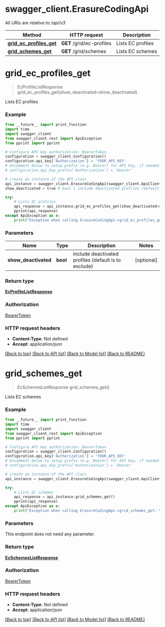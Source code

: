# swagger_client.ErasureCodingApi

All URIs are relative to */api/v3*

Method | HTTP request | Description
------------- | ------------- | -------------
[**grid_ec_profiles_get**](ErasureCodingApi.md#grid_ec_profiles_get) | **GET** /grid/ec-profiles | Lists EC profiles
[**grid_schemes_get**](ErasureCodingApi.md#grid_schemes_get) | **GET** /grid/schemes | Lists EC schemes

# **grid_ec_profiles_get**
> EcProfileListResponse grid_ec_profiles_get(show_deactivated=show_deactivated)

Lists EC profiles

### Example
```python
from __future__ import print_function
import time
import swagger_client
from swagger_client.rest import ApiException
from pprint import pprint

# Configure API key authorization: BearerToken
configuration = swagger_client.Configuration()
configuration.api_key['Authorization'] = 'YOUR_API_KEY'
# Uncomment below to setup prefix (e.g. Bearer) for API key, if needed
# configuration.api_key_prefix['Authorization'] = 'Bearer'

# create an instance of the API class
api_instance = swagger_client.ErasureCodingApi(swagger_client.ApiClient(configuration))
show_deactivated = true # bool | include deactivated profiles (default is to exclude) (optional)

try:
    # Lists EC profiles
    api_response = api_instance.grid_ec_profiles_get(show_deactivated=show_deactivated)
    pprint(api_response)
except ApiException as e:
    print("Exception when calling ErasureCodingApi->grid_ec_profiles_get: %s\n" % e)
```

### Parameters

Name | Type | Description  | Notes
------------- | ------------- | ------------- | -------------
 **show_deactivated** | **bool**| include deactivated profiles (default is to exclude) | [optional] 

### Return type

[**EcProfileListResponse**](EcProfileListResponse.md)

### Authorization

[BearerToken](../README.md#BearerToken)

### HTTP request headers

 - **Content-Type**: Not defined
 - **Accept**: application/json

[[Back to top]](#) [[Back to API list]](../README.md#documentation-for-api-endpoints) [[Back to Model list]](../README.md#documentation-for-models) [[Back to README]](../README.md)

# **grid_schemes_get**
> EcSchemesListResponse grid_schemes_get()

Lists EC schemes

### Example
```python
from __future__ import print_function
import time
import swagger_client
from swagger_client.rest import ApiException
from pprint import pprint

# Configure API key authorization: BearerToken
configuration = swagger_client.Configuration()
configuration.api_key['Authorization'] = 'YOUR_API_KEY'
# Uncomment below to setup prefix (e.g. Bearer) for API key, if needed
# configuration.api_key_prefix['Authorization'] = 'Bearer'

# create an instance of the API class
api_instance = swagger_client.ErasureCodingApi(swagger_client.ApiClient(configuration))

try:
    # Lists EC schemes
    api_response = api_instance.grid_schemes_get()
    pprint(api_response)
except ApiException as e:
    print("Exception when calling ErasureCodingApi->grid_schemes_get: %s\n" % e)
```

### Parameters
This endpoint does not need any parameter.

### Return type

[**EcSchemesListResponse**](EcSchemesListResponse.md)

### Authorization

[BearerToken](../README.md#BearerToken)

### HTTP request headers

 - **Content-Type**: Not defined
 - **Accept**: application/json

[[Back to top]](#) [[Back to API list]](../README.md#documentation-for-api-endpoints) [[Back to Model list]](../README.md#documentation-for-models) [[Back to README]](../README.md)

